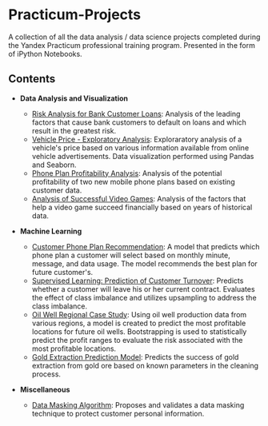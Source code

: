 # Practicum-Projects
A collection of all the data analysis / data science projects completed during the Yandex Practicum professional training program. Presented in the form of iPython Notebooks.

## Contents

* **Data Analysis and Visualization**
  * [Risk Analysis for Bank Customer Loans](https://github.com/ejw5243/Practicum-Projects/blob/main/Data%20Analysis%20and%20Visualization/Risk%20Analysis%20for%20Bank%20Customer%20Loans.ipynb): Analysis of the leading factors that cause bank customers to default on loans and which result in the greatest risk.
  * [Vehicle Price - Exploratory Analysis](https://github.com/ejw5243/Practicum-Projects/blob/main/Data%20Analysis%20and%20Visualization/Vehicle%20Price%20-%20Exploratory%20Analysis.ipynb): Exploraratory analysis of a vehicle's price based on various information available from online vehicle advertisements. Data visualization performed using Pandas and Seaborn.
  * [Phone Plan Profitability Analysis](https://github.com/ejw5243/Practicum-Projects/blob/main/Data%20Analysis%20and%20Visualization/Phone%20Plan%20Profitability%20Analysis.ipynb): Analysis of the potential profitability of two new mobile phone plans based on existing customer data.
  * [Analysis of Successful Video Games](https://github.com/ejw5243/Practicum-Projects/blob/main/Data%20Analysis%20and%20Visualization/Analysis%20of%20Successful%20Video%20Games.ipynb): Analysis of the factors that help a video game succeed financially based on years of historical data.

* **Machine Learning**
  * [Customer Phone Plan Recommendation](https://github.com/ejw5243/Practicum-Projects/blob/main/Machine%20Learning/Customer%20Phone%20Plan%20Recommendation%20Model.ipynb): A model that predicts which phone plan a customer will select based on monthly minute, message, and data usage. The model recommends the best plan for future customer's.
  * [Supervised Learning: Prediction of Customer Turnover](https://github.com/ejw5243/Practicum-Projects/blob/main/Machine%20Learning/Supervised%20Learning_Prediction%20of%20Customer%20Turnover.ipynb): Predicts whether a customer will leave his or her current contract. Evaluates the effect of class imbalance and utilizes upsampling to address the class imbalance.
  * [Oil Well Regional Case Study](https://github.com/ejw5243/Practicum-Projects/blob/main/Machine%20Learning/Oil%20Well%20Regional%20Case%20Study.ipynb): Using oil well production data from various regions, a model is created to predict the most profitable locations for future oil wells. Bootstrapping is used to statistically predict the profit ranges to evaluate the risk associated with the most profitable locations.
  * [Gold Extraction Prediction Model](https://github.com/ejw5243/Practicum-Projects/blob/main/Machine%20Learning/Gold%20Extraction%20Prediction%20Model.ipynb): Predicts the success of gold extraction from gold ore based on known parameters in the cleaning process. 

* **Miscellaneous**
  * [Data Masking Algorithm](https://github.com/ejw5243/Practicum-Projects/blob/main/Miscellaneous/Data%20Masking%20Algorithm.ipynb): Proposes and validates a data masking technique to protect customer personal information.


